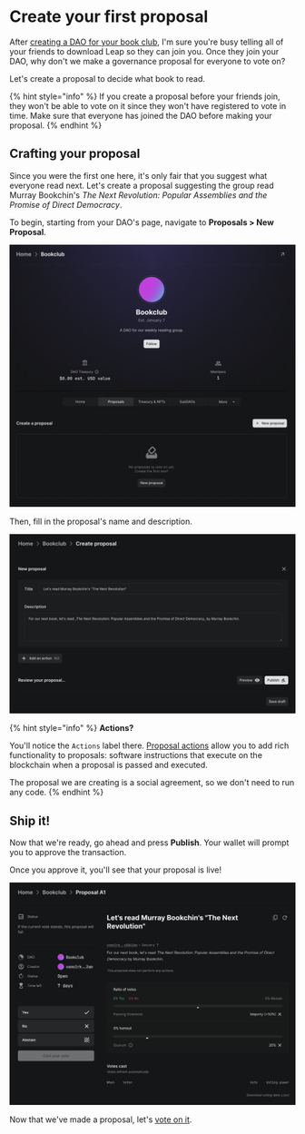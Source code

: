 # Create your first proposal

After [creating a DAO for your book club](create-a-dao.md), I'm sure you're busy telling all of your friends to download Leap so they can join you. Once they join your DAO, why don't we make a governance proposal for everyone to vote on?

Let's create a proposal to decide what book to read.

{% hint style="info" %}
If you create a proposal before your friends join, they won't be able to vote on it since they won't have registered to vote in time. Make sure that everyone has joined the DAO before making your proposal.
{% endhint %}

## Crafting your proposal

Since you were the first one here, it's only fair that you suggest what everyone read next. Let's create a proposal suggesting the group read Murray Bookchin's _The Next Revolution: Popular Assemblies and the Promise of Direct Democracy_.

To begin, starting from your DAO's page, navigate to **Proposals > New Proposal**.

![Create proposal button](../../.gitbook/assets/create-proposal-button.png)

Then, fill in the proposal's name and description.

![Proposal creation form](../../.gitbook/assets/create-proposal-form.png)

{% hint style="info" %}
**Actions?**

You'll notice the `Actions` label there. [Proposal actions](../../dao-governance/proposals/what.md#actions) allow you to add rich functionality to proposals: software instructions that execute on the blockchain when a proposal is passed and executed.

The proposal we are creating is a social agreement, so we don't need to run any code.
{% endhint %}

## Ship it!

Now that we're ready, go ahead and press **Publish**. Your wallet will prompt you to approve the transaction.

Once you approve it, you'll see that your proposal is live!

![Created proposal](../../.gitbook/assets/create-proposal-done.png)

Now that we've made a proposal, let's [vote on it](voting.md).

